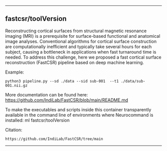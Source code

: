 
----------------------------------
## fastcsr/toolVersion ##
 Reconstructing cortical surfaces from structural magnetic resonance imaging (MRI) is a prerequisite for surface-based functional and anatomical image analyses. Conventional algorithms for cortical surface construction are computationally inefficient and typically take several hours for each subject, causing a bottleneck in applications when fast turnaround time is needed. To address this challenge, here we proposed a fast cortical surface reconstruction (FastCSR) pipeline based on deep machine learning. 

Example:
```
python3 pipeline.py --sd ./data --sid sub-001  --t1 ./data/sub-001.nii.gz
```

More documentation can be found here:  https://github.com/IndiLab/FastCSR/blob/main/README.md

To make the executables and scripts inside this container transparently available in the command line of environments where Neurocommand is installed: ml fastcsr/toolVersion

Citation:
```
https://github.com/IndiLab/FastCSR/tree/main
```

----------------------------------
